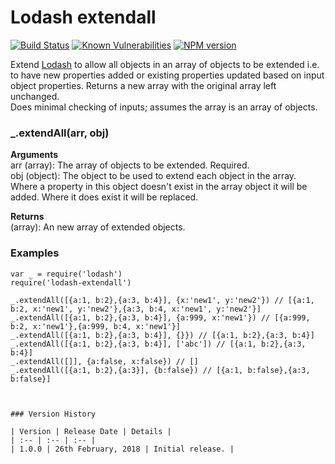 # Lodash extendall

[![Build Status](https://travis-ci.org/davidwaterston/lodash-extendall.svg)](https://travis-ci.org/davidwaterston/lodash-extendall)
[![Known Vulnerabilities](https://snyk.io/test/github/davidwaterston/lodash-extendall/badge.svg?targetFile=package.json)](https://snyk.io/test/github/davidwaterston/lodash-extendall?targetFile=package.json)
[![NPM version](http://img.shields.io/npm/v/lodash-extendall.svg)](https://www.npmjs.com/package/lodash-extendall/)


Extend [Lodash](https://lodash.com/) to allow all objects in an array of objects to be extended i.e. to have new properties added or existing properties updated based on input object properties.
Returns a new array with the original array left unchanged.  
Does minimal checking of inputs; assumes the array is an array of objects.


### _.extendAll(arr, obj)

**Arguments**  
arr (array): The array of objects to be extended. Required.  
obj (object): The object to be used to extend each object in the array. Where a property in this object doesn't exist in the array object it will be added. Where it does exist it will be replaced.

**Returns**  
(array): An new array of extended objects.  


### Examples  
```
var _ = require('lodash')
require('lodash-extendall')

_.extendAll([{a:1, b:2},{a:3, b:4}], {x:'new1', y:'new2'}) // [{a:1, b:2, x:'new1', y:'new2'},{a:3, b:4, x:'new1', y:'new2'}]
_.extendAll([{a:1, b:2},{a:3, b:4}], {a:999, x:'new1'}) // [{a:999, b:2, x:'new1'},{a:999, b:4, x:'new1'}]
_.extendAll([{a:1, b:2},{a:3, b:4}], {}}) // [{a:1, b:2},{a:3, b:4}]
_.extendAll([{a:1, b:2},{a:3, b:4}], ['abc']) // [{a:1, b:2},{a:3, b:4}]
_.extendAll([]], {a:false, x:false}) // []
_.extendAll([{a:1, b:2},{a:3}], {b:false}) // [{a:1, b:false},{a:3, b:false}]



### Version History

| Version | Release Date | Details |   
| :-- | :-- | :-- |    
| 1.0.0 | 26th February, 2018 | Initial release. |
